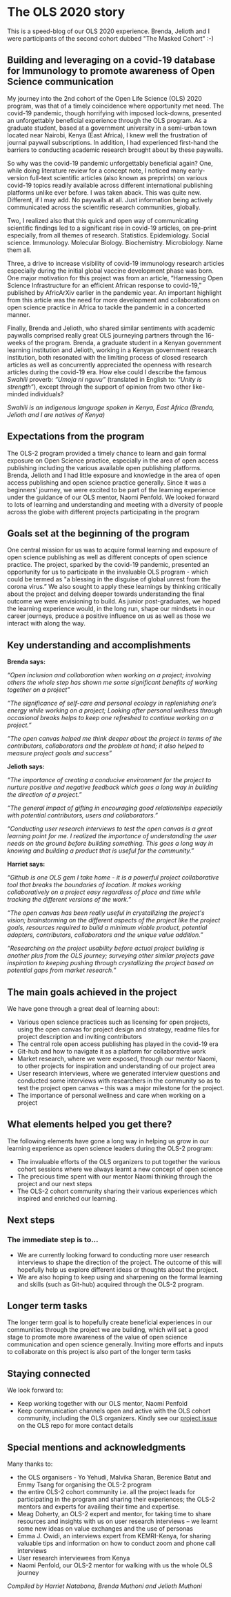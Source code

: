 # The OLS 2020 story
This is a speed-blog of our OLS 2020 experience. Brenda, Jelioth and I were participants of the second cohort dubbed "The Masked Cohort" :-)

## Building and leveraging on a covid-19 database for Immunology to promote awareness of Open Science communication
My journey into the 2nd cohort of the Open Life Science (OLS) 2020 program, was that of a timely coincidence where opportunity met need. The covid-19 pandemic, though horrifying with imposed lock-downs, presented an unforgettably beneficial experience through the OLS program. As a graduate student, based at a government university in a semi-urban town located near Nairobi, Kenya (East Africa), I knew well the frustration of journal paywall subscriptions. In addition, I had experienced first-hand the barriers to conducting academic research brought about by these paywalls.

So why was the covid-19 pandemic unforgettably beneficial again? One, while doing literature review for a concept note, I noticed many early-version full-text scientific articles (also known as preprints) on various covid-19 topics readily available across different international publishing platforms unlike ever before. I was taken aback. This was quite new. Different, if I may add. No paywalls at all. Just information being actively communicated across the scientific research communities, globally. 

Two, I realized also that this quick and open way of communicating scientific findings led to a significant rise in covid-19 articles, on pre-print especially, from all themes of research. Statistics. Epidemiology. Social science. Immunology. Molecular Biology. Biochemistry. Microbiology. Name them all. 

Three, a drive to increase visibility of covid-19 immunology research articles especially during the initial global vaccine development phase was born. One major motivation for this project was from an article, “Harnessing Open Science Infrastructure for an efficient African response to covid-19,” published by AfricArXiv earlier in the pandemic year. An important highlight from this article was the need for more development and collaborations on open science practice in Africa to tackle the pandemic in a concerted manner. 

Finally, Brenda and Jelioth, who shared similar sentiments with academic paywalls comprised really great OLS journeying partners through the 16-weeks of the program. Brenda, a graduate student in a Kenyan government learning institution and Jelioth, working in a Kenyan government research institution, both resonated with the limiting process of closed research articles as well as concurrently appreciated the openness with research articles during the covid-19 era. How else could I describe the famous *Swahili* proverb: *“Umoja ni nguvu”* (translated in English to: *“Unity is strength”*), except through the support of opinion from two other like-minded individuals?

*Swahili is an indigenous language spoken in Kenya, East Africa (Brenda, Jelioth and I are natives of Kenya)*

## Expectations from the program
The OLS-2 program provided a timely chance to learn and gain formal exposure on Open Science practice, especially in the area of open access publishing including the various available open publishing platforms. Brenda, Jelioth and I had little exposure and knowledge in the area of open access publishing and open science practice generally.
Since it was a beginners’ journey, we were excited to be part of the learning experience under the guidance of our OLS mentor, Naomi Penfold. We looked forward to lots of learning and understanding and meeting with a diversity of people across the globe with different projects participating in the program

## Goals set at the beginning of the program
One central mission for us was to acquire formal learning and exposure of open science publishing as well as different concepts of open science practice. The project, sparked by the covid-19 pandemic, presented an opportunity for us to participate in the invaluable OLS program - which could be termed as "a blessing in the disguise of global unrest from the corona virus.”
We also sought to apply these learnings by thinking critically about the project and delving deeper towards understanding the final outcome we were envisioning to build.
As junior post-graduates, we hoped the learning experience would, in the long run, shape our mindsets in our career journeys, produce a positive influence on us as well as those we interact with along the way.

## Key understanding and accomplishments
**Brenda says:**

*“Open inclusion and collaboration when working on a project; involving others the whole step has shown me some significant benefits of working together on a project”*

*“The significance of self-care and personal ecology in replenishing one’s energy while working on a project; Looking after personal wellness through occasional breaks helps to keep one refreshed to continue working on a project.”*

*“The open canvas helped me think deeper about the project in terms of the contributors, collaborators and the problem at hand; it also helped to measure project goals and success”*

**Jelioth says:**

*“The importance of creating a conducive environment for the project to nurture positive and negative feedback which goes a long way in building the direction of a project.”*

*“The general impact of gifting in encouraging good relationships especially with potential contributors, users and collaborators.”*

*“Conducting user research interviews to test the open canvas is a great learning point for me. I realized the importance of understanding the user needs on the ground before building something. This goes a long way in knowing and building a product that is useful for the community.”*

**Harriet says:**

*“Github is one OLS gem I take home - it is a powerful project collaborative tool that breaks the boundaries of location. It makes working collaboratively on a project easy regardless of place and time while tracking the different versions of the work.”*

*“The open canvas has been really useful in crystallizing the project's vision; brainstorming on the different aspects of the project like the project goals, resources required to build a minimum viable product, potential adopters, contributors, collaborators and the unique value addition.”*

*“Researching on the project usability before actual project building is another plus from the OLS journey; surveying other similar projects gave inspiration to keeping pushing through crystallizing the project based on potential gaps from market research.”*

## The main goals achieved in the project
We have gone through a great deal of learning about: 
- Various open science practices such as licensing for open projects, using the open canvas for project design and strategy, readme files for project description and inviting contributors
- The central role open access publishing has played in the covid-19 era
- Git-hub and how to navigate it as a platform for collaborative work
- Market research, where we were exposed, through our mentor Naomi, to other projects for inspiration and understanding of our project area
- User research interviews, where we generated interview questions and conducted some interviews with researchers in the community so as to test the project open canvas – this was a major milestone for the project.
- The importance of personal wellness and care when working on a project

## What elements helped you get there?
The following elements have gone a long way in helping us grow in our learning experience as open science leaders during the OLS-2 program:
- The invaluable efforts of the OLS organizers to put together the various cohort sessions where we always learnt a new concept of open science
- The precious time spent with our mentor Naomi thinking through the project and our next steps
- The OLS-2 cohort community sharing their various experiences which inspired and enriched our learning.

## Next steps
### The immediate step is to...
- We are currently looking forward to conducting more user research interviews to shape the direction of the project. The outcome of this will hopefully help us explore different ideas or thoughts about the project.
- We are also hoping to keep using and sharpening on the formal learning and skills (such as Git-hub) acquired through the OLS-2 program.

## Longer term tasks
The longer term goal is to hopefully create beneficial experiences in our communities through the project we are building, which will set a good stage to promote more awareness of the value of open science communication and open science generally.
Inviting more efforts and inputs to collaborate on this project is also part of the longer term tasks

## Staying connected
We look forward to:
- Keep working together with our OLS mentor, Naomi Penfold
- Keep communication channels open and active with the OLS cohort community, including the OLS organizers. Kindly see our [project issue](https://github.com/open-life-science/ols-2/issues/85) on the OLS repo for more contact details

## Special mentions and acknowledgments
Many thanks to:
- the OLS organisers - Yo Yehudi, Malvika Sharan, Berenice Batut and Emmy Tsang for organising the OLS-2 program
- the entire OLS-2 cohort community i.e. all the project leads for participating in the program and sharing their experiences; the OLS-2 mentors and experts for availing their time and expertise.
- Meag Doherty, an OLS-2 expert and mentor, for taking time to share resources and insights with us on user research interviews – we learnt some new ideas on value exchanges and the use of personas
- Emma J. Owidi, an interviews expert from KEMRI-Kenya, for sharing valuable tips and information on how to conduct zoom and phone call interviews
- User research interviewees from Kenya
- Naomi Penfold, our OLS-2 mentor for walking with us the whole OLS journey

*Compiled by Harriet Natabona, Brenda Muthoni and Jelioth Muthoni*
